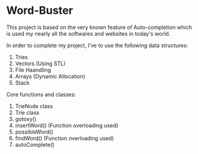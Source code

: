 # Word-Buster
This project is based on the very known feature of Auto-completion which is used my nearly all the softwares and websites in today's world.

In order to complete my project, I’ve to use the following data structures:

1.  Tries
2.  Vectors (Using STL)
3.  File Haandling
4.  Arrays (Dynamic Allocation)
5.  Stack

Core functions and classes:

1.  TrieNode class
2.  Trie class
3.  gotoxy()
4.  insertWord() (Function overloading used)
5.  possibleWord()
6.  findWord() (Function overloading used)
7.  autoComplete()
